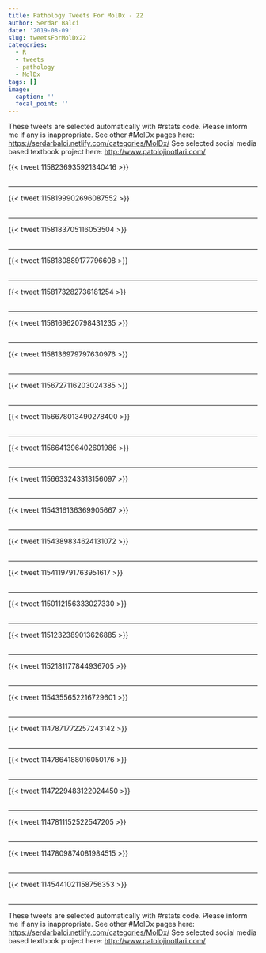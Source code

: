 ```yaml
---
title: Pathology Tweets For MolDx - 22
author: Serdar Balci
date: '2019-08-09'
slug: tweetsForMolDx22
categories:
  - R
  - tweets
  - pathology
  - MolDx
tags: []
image:
  caption: ''
  focal_point: ''
---
```



These tweets are selected automatically with #rstats code. Please inform me if any is inappropriate.
See other #MolDx pages here: https://serdarbalci.netlify.com/categories/MolDx/ 
See selected social media based textbook project here: http://www.patolojinotlari.com/

{{< tweet 1158236935921340416 >}}
<br>
<br>
<hr>
{{< tweet 1158199902696087552 >}}
<br>
<br>
<hr>
{{< tweet 1158183705116053504 >}}
<br>
<br>
<hr>
{{< tweet 1158180889177796608 >}}
<br>
<br>
<hr>
{{< tweet 1158173282736181254 >}}
<br>
<br>
<hr>
{{< tweet 1158169620798431235 >}}
<br>
<br>
<hr>
{{< tweet 1158136979797630976 >}}
<br>
<br>
<hr>
{{< tweet 1156727116203024385 >}}
<br>
<br>
<hr>
{{< tweet 1156678013490278400 >}}
<br>
<br>
<hr>
{{< tweet 1156641396402601986 >}}
<br>
<br>
<hr>
{{< tweet 1156633243313156097 >}}
<br>
<br>
<hr>
{{< tweet 1154316136369905667 >}}
<br>
<br>
<hr>
{{< tweet 1154389834624131072 >}}
<br>
<br>
<hr>
{{< tweet 1154119791763951617 >}}
<br>
<br>
<hr>
{{< tweet 1150112156333027330 >}}
<br>
<br>
<hr>
{{< tweet 1151232389013626885 >}}
<br>
<br>
<hr>
{{< tweet 1152181177844936705 >}}
<br>
<br>
<hr>
{{< tweet 1154355652216729601 >}}
<br>
<br>
<hr>
{{< tweet 1147871772257243142 >}}
<br>
<br>
<hr>
{{< tweet 1147864188016050176 >}}
<br>
<br>
<hr>
{{< tweet 1147229483122024450 >}}
<br>
<br>
<hr>
{{< tweet 1147811152522547205 >}}
<br>
<br>
<hr>
{{< tweet 1147809874081984515 >}}
<br>
<br>
<hr>
{{< tweet 1145441021158756353 >}}
<br>
<br>
<hr>


These tweets are selected automatically with #rstats code. Please inform me if any is inappropriate.
See other #MolDx pages here: https://serdarbalci.netlify.com/categories/MolDx/ 
See selected social media based textbook project here: http://www.patolojinotlari.com/
